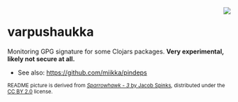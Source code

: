 <img src="https://raw.githubusercontent.com/wiki/miikka/varpushaukka/sparrowhawk.jpg" align="right"/>

# varpushaukka

Monitoring GPG signature for some Clojars packages. **Very experimental, likely not secure at all.**

* See also: https://github.com/miikka/pindeps

<sub>README picture is derived from [*Sparrowhawk - 3* by Jacob Spinks](https://flic.kr/p/qj6Fc1), distributed under the [CC BY 2.0](https://creativecommons.org/licenses/by/2.0/) license.</sub>
